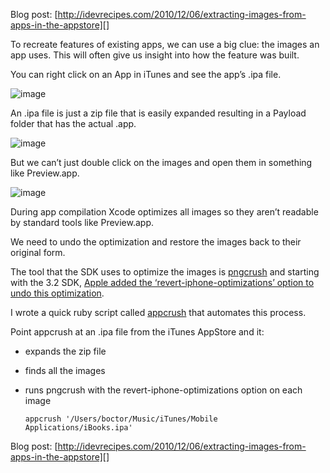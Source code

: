 Blog post: [http://idevrecipes.com/2010/12/06/extracting-images-from-apps-in-the-appstore][]

To recreate features of existing apps, we can use a big clue: the
images an app uses. This will often give us insight into how the
feature was built.

You can right click on an App in iTunes and see the app’s .ipa
file.

![image][]

An .ipa file is just a zip file that is easily expanded resulting
in a Payload folder that has the actual .app.

![image][1]

But we can’t just double click on the images and open them in
something like Preview.app.

![image][2]

During app compilation Xcode optimizes all images so they aren’t
readable by standard tools like Preview.app.

We need to undo the optimization and restore the images back to
their original form.

The tool that the SDK uses to optimize the images is [pngcrush][]
and starting with the 3.2 SDK,
[Apple added the ‘revert-iphone-optimizations’ option to undo this optimization][].

I wrote a quick ruby script called [appcrush][] that automates this
process.

Point appcrush at an .ipa file from the iTunes AppStore and it:

-   expands the zip file
-   finds all the images
-   runs pngcrush with the revert-iphone-optimizations option on
    each image

    `appcrush '/Users/boctor/Music/iTunes/Mobile Applications/iBooks.ipa'`

Blog post: [http://idevrecipes.com/2010/12/06/extracting-images-from-apps-in-the-appstore][]

  [http://idevrecipes.com/2010/12/06/extracting-images-from-apps-in-the-appstore]: http://idevrecipes.com/2010/12/06/extracting-images-from-apps-in-the-appstore
  [image]: http://idevrecipes.files.wordpress.com/2010/12/ibooksfinder.png?w=239&h=119 "Find iBooks app in iTunes"
  [1]: http://idevrecipes.files.wordpress.com/2010/12/ibookspayload.png?w=272&h=250 "iBooks Payload"
  [2]: http://idevrecipes.files.wordpress.com/2010/12/ibooksimages.png?w=300&h=220 "iBooks Optimized Images"
  [pngcrush]: http://pmt.sourceforge.net/pngcrush/index.html
  [Apple added the ‘revert-iphone-optimizations’ option to undo this optimization]: http://developer.apple.com/library/ios/#qa/qa2010/qa1681.html
  [appcrush]: https://github.com/boctor/idev-recipes/tree/master/Utilities/appcrush
